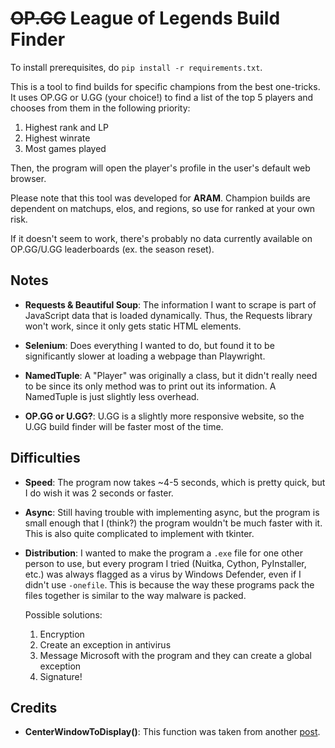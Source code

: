 # ~~OP.GG~~ League of Legends Build Finder

To install prerequisites, do `pip install -r requirements.txt`.

This is a tool to find builds for specific champions from the best one-tricks. It uses OP.GG or U.GG (your choice!) to find a list of the top 5 players and chooses from them in the following priority:

1. Highest rank and LP
2. Highest winrate
3. Most games played

Then, the program will open the player's profile in the user's default web browser.

Please note that this tool was developed for **ARAM**. Champion builds are dependent on matchups, elos, and regions, so use for ranked at your own risk.

If it doesn't seem to work, there's probably no data currently available on OP.GG/U.GG leaderboards (ex. the season reset).

## Notes

* **Requests & Beautiful Soup**: The information I want to scrape is part of JavaScript data that is loaded dynamically. Thus, the Requests library won't work, since it only gets static HTML elements.

* **Selenium**: Does everything I wanted to do, but found it to be significantly slower at loading a webpage than Playwright.

* **NamedTuple**: A "Player" was originally a class, but it didn't really need to be since its only method was to print out its information. A NamedTuple is just slightly less overhead.

* **OP.GG or U.GG?**: U.GG is a slightly more responsive website, so the U.GG build finder will be faster most of the time.

## Difficulties

* **Speed**: The program now takes ~4-5 seconds, which is pretty quick, but I do wish it was 2 seconds or faster.

* **Async**: Still having trouble with implementing async, but the program is small enough that I (think?) the program wouldn't be much faster with it. This is also quite complicated to implement with tkinter.

* **Distribution**: I wanted to make the program a `.exe` file for one other person to use, but every program I tried (Nuitka, Cython, PyInstaller, etc.) was always flagged as a virus by Windows Defender, even if I didn't use `-onefile`. This is because the way these programs pack the files together is similar to the way malware is packed.

    Possible solutions:
    1. Encryption
    2. Create an exception in antivirus
    3. Message Microsoft with the program and they can create a global exception
    4. Signature!

## Credits

* **CenterWindowToDisplay()**: This function was taken from another [post](https://github.com/TomSchimansky/CustomTkinter/discussions/1820).
